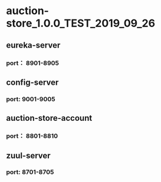 # auction-store_1.0.0_TEST_2019_09_26
## eureka-server
### port： 8901-8905

## config-server
### port: 9001-9005

## auction-store-account
### port： 8801-8810

## zuul-server
### port: 8701-8705